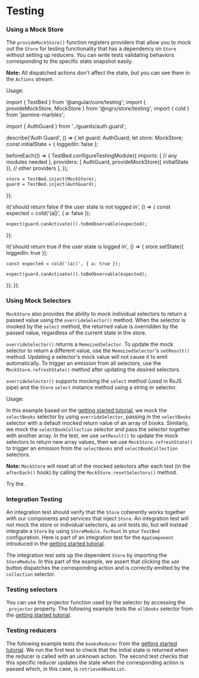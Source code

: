 # Testing

### Using a Mock Store

The `provideMockStore()` function registers providers that allow you to mock out the `Store` for testing functionality that has a dependency on `Store` without setting up reducers.
You can write tests validating behaviors corresponding to the specific state snapshot easily.

<div class="alert is-helpful">

**Note:** All dispatched actions don't affect the state, but you can see them in the `Actions` stream.

</div>

Usage:

<code-example header="auth.guard.spec.ts">
import { TestBed } from '@angular/core/testing';
import { provideMockStore, MockStore } from '@ngrx/store/testing';
import { cold } from 'jasmine-marbles';

import { AuthGuard } from '../guards/auth.guard';

describe('Auth Guard', () => {
  let guard: AuthGuard;
  let store: MockStore;
  const initialState = { loggedIn: false };

  beforeEach(() => {
    TestBed.configureTestingModule({
      imports: [
        // any modules needed
      ],
      providers: [
        AuthGuard,
        provideMockStore({ initialState }),
        // other providers
      ],
    });

    store = TestBed.inject(MockStore);
    guard = TestBed.inject(AuthGuard);
  });

  it('should return false if the user state is not logged in', () => {
    const expected = cold('(a|)', { a: false });

    expect(guard.canActivate()).toBeObservable(expected);
  });

  it('should return true if the user state is logged in', () => {
    store.setState({ loggedIn: true });

    const expected = cold('(a|)', { a: true });

    expect(guard.canActivate()).toBeObservable(expected);
  });
});
</code-example>

### Using Mock Selectors

`MockStore` also provides the ability to mock individual selectors to return a passed value using the `overrideSelector()` method. When the selector is invoked by the `select` method, the returned value is overridden by the passed value, regardless of the current state in the store.

`overrideSelector()` returns a `MemoizedSelector`. To update the mock selector to return a different value, use the `MemoizedSelector`'s `setResult()` method. Updating a selector's mock value will not cause it to emit automatically. To trigger an emission from all selectors, use the `MockStore.refreshState()` method after updating the desired selectors.

`overrideSelector()` supports mocking the `select` method (used in RxJS pipe) and the `Store` `select` instance method using a string or selector.

Usage:

<code-example header="src/app/state/allBooks.selectors.ts" path="testing-store/src/app/state/allBooks.selectors.ts"></code-example>

<code-example header="src/app/app.component.spec.ts (Using Mock Selectors) " path="store/src/app/tests/app.component.1.spec.ts" region="mockSelector"></code-example>

In this example based on the [getting started tutorial](guide/store#tutorial), we mock the `selectBooks` selector by using `overrideSelector`, passing in the `selectBooks` selector with a default mocked return value of an array of books. Similarly, we mock the `selectBookCollection` selector and pass the selector together with another array. In the test, we use `setResult()` to update the mock selectors to return new array values, then we use `MockStore.refreshState()` to trigger an emission from the `selectBooks` and `selectBookCollection` selectors.

<div class="alert is-helpful">

**Note:** `MockStore` will reset all of the mocked selectors after each test (in the `afterEach()` hook) by calling the `MockStore.resetSelectors()` method.

</div>

Try the <live-example name="testing-store"></live-example>.

### Integration Testing

An integration test should verify that the `Store` coherently works together with our components and services that inject `Store`. An integration test will not mock the store or individual selectors, as unit tests do, but will instead integrate a `Store` by using `StoreModule.forRoot` in your `TestBed` configuration. Here is part of an integration test for the `AppComponent` introduced in the [getting started tutorial](guide/store#tutorial).

<code-example header="src/app/tests/integration.spec.ts (Integrate Store)" path="store/src/app/tests/integration.spec.ts" region="integrate">
</code-example>

The integration test sets up the dependent `Store` by importing the `StoreModule`. In this part of the example, we assert that clicking the `add` button dispatches the corresponding action and is correctly emitted by the `collection` selector.

<code-example header="src/app/tests/integration.spec.ts (addButton Test)" path="store/src/app/tests/integration.spec.ts" region="addTest">
</code-example>

### Testing selectors

You can use the projector function used by the selector by accessing the `.projector` property. The following example tests the `allBooks` selector from the [getting started tutorial](guide/store#tutorial).

<code-example header="src/app/state/allBooks.selectors.spec.ts" path="testing-store/src/app/state/allBooks.selectors.spec.ts">
</code-example>

### Testing reducers

The following example tests the `booksReducer` from the [getting started tutorial](guide/store#tutorial). We run the first test to check that the initial state is returned when the reducer is called with an unknown action. The second test checks that this specific reducer updates the state when the corresponding action is passed which, in this case, is `retrievedBookList`.

<code-example header="src/app/state/books.reducer.spec.ts" path="testing-store/src/app/state/books.reducer.spec.ts"></code-example>
